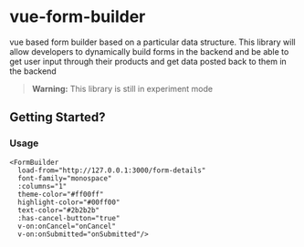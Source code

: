 # vue-form-builder
vue based form builder based on a particular data structure. This library will allow developers to dynamically build forms in the backend
and be able to get user input through their products and get data posted back to them in the backend


> **Warning:** This library is still in experiment mode

## Getting Started?
### Usage

```
<FormBuilder 
  load-from="http://127.0.0.1:3000/form-details"
  font-family="monospace"
  :columns="1" 
  theme-color="#ff00ff" 
  highlight-color="#00ff00"
  text-color="#2b2b2b"
  :has-cancel-button="true"
  v-on:onCancel="onCancel"
  v-on:onSubmitted="onSubmitted"/>
```
